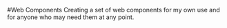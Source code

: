 #Web Components 
Creating a set of web components for my own use and for anyone who may need them at any point. 

